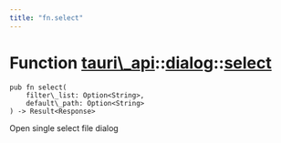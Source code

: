 ```yaml
---
title: "fn.select"
---
```


# Function [tauri\\\_api](/docs/api/rust/tauri\_api/../index.html)::​[dialog](/docs/api/rust/tauri\_api/index.html)::​[select](/docs/api/rust/tauri\_api/)

    pub fn select(
        filter\_list: Option<String>, 
        default\_path: Option<String>
    ) -> Result<Response>

Open single select file dialog

      